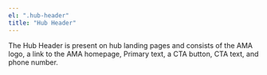 ```yaml
---
el: ".hub-header"
title: "Hub Header"
---
```

The Hub Header is present on hub landing pages and consists of the AMA logo, a link to the AMA homepage, Primary text, a CTA button, CTA text, and phone number.
